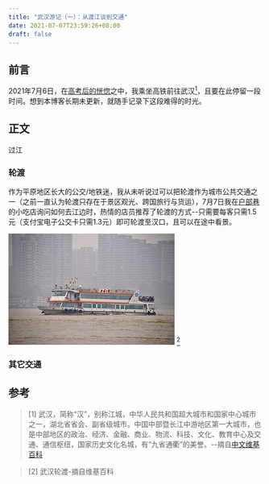 ```yaml
---
title: "武汉游记（一）：从渡江谈到交通"
date: 2021-07-07T23:59:26+08:00
draft: false
---
```

## 前言
2021年7月6日，在[高考后的恍惚](/post/2021summer-note-1)之中，我乘坐高铁前往武汉[<sup>1</sup>](#refer-anchor-1)，且要在此停留一段时间。想到本博客长期未更新，就随手记录下这段难得的时光。
<!--more-->

## 正文
过江
### 轮渡
作为平原地区长大的公交/地铁迷，我从未听说过可以把轮渡作为城市公共交通之一（之前一直认为轮渡只存在于景区观光、跨国旅行与货运），7月7日我在[户部巷](https://zh.wikipedia.org/zh-hans/%E6%88%B7%E9%83%A8%E5%B7%B7)的小吃店询问如何去江边时，热情的店员推荐了轮渡的方式--只需要每客只需1.5元（支付宝电子公交卡只需1.3元）即可轮渡至汉口，且可以在途中看景。

![武汉轮渡-摘自维基百科](/static/imgs/330px-Wuhan_Ferry_03.jpg)
[<sup>2</sup>](#refer-anchor-2)
### 其它交通

## 参考
<div id="refer-anchor-1"></div>

> [1] 武汉，简称“汉”，别称江城，中华人民共和国超大城市和国家中心城市之一，湖北省省会、副省级城市。中国中部暨长江中游地区第一大城市，也是中部地区的政治、经济、金融、商业、物流、科技、文化、教育中心及交通、通信枢纽，国家历史文化名城，有“九省通衢”的美誉。--摘自[中文维基百科](https://zh.wikipedia.org/wiki/%E6%AD%A6%E6%B1%89%E5%B8%82)


<div id="refer-anchor-2"></div>

> [2] 武汉轮渡-摘自维基百科